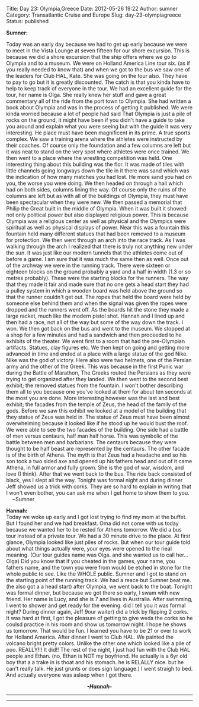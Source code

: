 Title: Day 23: Olympia,Greece
Date: 2012-05-26 19:22
Author: sumner
Category: Transatlantic Cruise and Europe
Slug: day-23-olympiagreece
Status: published

**Sumner:**

Today was an early day because we had to get up early because we were to
meet in the Vista Lounge at seven fifteen for our shore excursion. This
is because we did a shore excursion that the ship offers where we go to
Olympia and to a museum. We were on Holland America Line tour six. (as
if you really needed to know that) and when we got to the bus we saw one
of the leaders for Club HAL, Kate. She was going on the tour also. They
have to pay to go but it is greatly discounted. The catch is that you
kinda have to help to keep track of everyone in the tour. We had an
excellent guide for the tour, her name is Olga. She really knew her
stuff and gave a great commentary all of the ride from the port town to
Olympia. She had written a book about Olympia and was in the process of
getting it published. We were kinda worried because a lot of people had
said That Olympia is just a pile of rocks on the ground, it might have
been if you didn't have a guide to take you around and explain what you
were seeing but with the guide it was very interesting. He place must
have been magnificent in its prime. A true sports complex. We saw a
training arena where the athletes were instructed by their coaches. Of
course only the foundation and a few columns are left but it was neat to
stand on the very spot where athletes were once trained. We then went to
a place where the wrestling competition was held. One interesting thing
about this building was the flor. It was made of tiles with little
channels going longways down the tile in it there was sand which was the
indication of how many matches you had lost. He more sand you had on
you, the worse you were doing. We then headed on through a hall which
had on both sides, columns lining the way. Of course only the ruins of
the columns are left but as with all of the buildings of Olympia, they
must have been spectacular when they were new. We then passed a memorial
that Philip the Great built in the middle of Olympia. When it was built
it showed not only political power but also displayed religious power.
This is because Olympia was a religious center as well as physical and
the Olympics were spiritual as well as physical displays of power. Near
this was a fountain this fountain held many different statues that had
been removed to a museum for protection. We then went through an arch
into the race track. As I was walking through the arch I realized that
there is truly not anything new under the sun. It was just like our
modern tunnels that the athletes come out of before a game. I am sure
that it was much the same then as well. Once out of the archway we were
in the running track. There were sixteen or eighteen blocks on the
ground probably a yard and a half in width (1.3 or so metres probably).
These were the starting blocks for the runners. The way that they made
it fair and made sure that no one gets a head start they had a pulley
system in which a wooden board was held above the ground so that the
runner couldn't get out. The ropes that held the board were held by
someone else behind them and when the signal was given the ropes were
dropped and the runners went off. As the boards hit the stone they made
a large racket, much like the modern pistol shot. Hannah and I lined up
and then had a race, not all of the way but some of the way down the
track. I won. We then got back on the bus and went to the museum. We
stopped at a shop for a few minutes and had a sandwich and then
proceeded to he exhibits of the theater. We went first to a room that
had the pre-Olympian artifacts. Statues, clay figures etc. We then kept
on going and getting more advanced in time and ended at a place with a
large statue of the god Nike. Nike was the god of victory. Here also
were two helmets, one of the Persian army and the other of the Greek.
This was because in the first Punic war during the Battle of Marathon,
The Greeks routed the Persians as they were trying to get organized
after they landed. We then went to the second best exhibit; the removed
statues from the fountain. I won't bother describing them all to you
because one you've looked at them for about ten seconds at the most you
are done. More interesting however was the last and best exhibit; the
facades from the temple of Zeus, the head of the family of the gods.
Before we saw this exhibit we looked at a model of the building that
they statue of Zeus was held in. The statue of Zeus must have been
almost overwhelming because it looked like if he stood up he would bust
the roof. We were able to see the two facades of the building. One side
had a battle of men versus centaurs, half man half horse. This was
symbolic of the battle between men and barbarians. The centaurs because
they were thought to be half beast are represented by the centaurs. The
other facade is of the birth of Athena. The myth is that Zeus had a
headache and so his son took a two sided axe and opened up his fathers
head and out of it came Athena, in full armor and fully grown. She is
the god of war, wisdom, and love (I think). After that we went back to
the bus. The ride back consisted of black, yes I slept all the way.
Tonight was formal night and during dinner Jeff showed us a trick with
corks. They are so hard to explain in writing that I won't even bother,
you can ask me when I get home to show them to you.  
    \~Sumner

**Hannah:**  
Today we woke up early and I got lost trying to find my mom at the
buffet. But I found her and we had breakfast. Oma did not come with us
today because we wanted her to be rested for Athens tomorrow. We did a
bus tour instead of a private tour. We had a 30 minute drive to the
place. At first glance, Olympia looked like just piles of rocks. But
when our tour guide told about what things actually were, your eyes were
opened to the rieal meaning. (Our tour guides name was Olga. and she
wanted us to call her... Olga) Did you know that if you cheated in the
games, your name, you fathers name, and the town you were from would be
etched in stone for the whole public to see. Like the WHOLE public.
Sumner and I got to stand on the starting point of the running track. We
had a reace but Sumner beat me. (he also got a a head start) after
Olympia, we went back to the boat. Tonight was formal dinner, but
because we got there so early, I swam with new friend. Her name is Lucy,
and she is 7 and lives in Australia. After swimming, I went to shower
and get ready for the evening. did I tell you it was formal night?
During dinner again, Jeff 9our waiter) did a trick by flipping 2 corks.
It was hard at first, I got the pleasure of getting to give weda the
corks so he coulsd practice in his room and show us tomorrow night. I
hope he shows us tomorrow. That would be fun. I learned you have to be
21 or over to work for Holland America. After dinner I went to Club HAL.
We painted the volcano bright pretty colors. Unlike the other one which
looked like a pile of poo. REALLY!!! It did!! The rest of the night, I
just had fun with the Club HAL people and Ethan. (no, Ethan is NOT my
boyfriend. He actually is a 6yr old boy that a a trake in is thoat and
his stomach. he is RELALLY nice. but he can't really talk. He just
grunts or does sign language.) I went straigh to bed. And actually
everyone was asleep when I got there.

  

<div align="CENTER">

***-Hannah-***

</div>

***  
***
